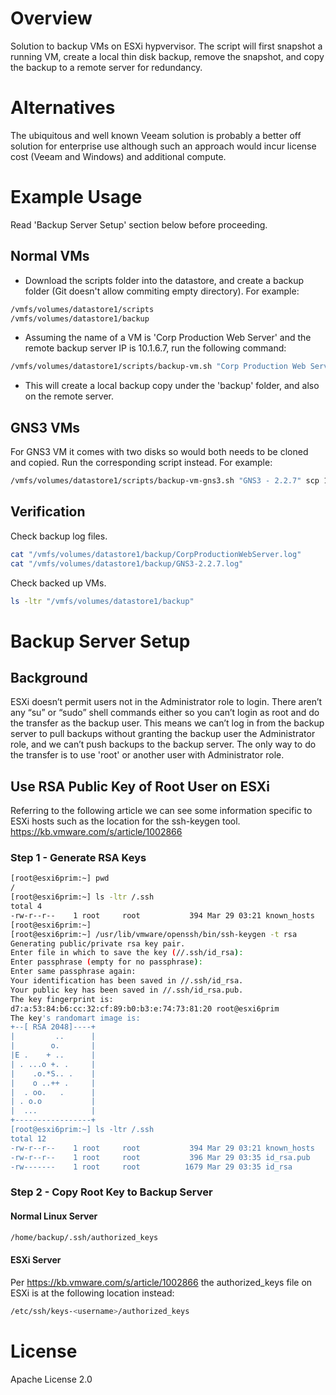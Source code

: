# Overview
Solution to backup VMs on ESXi hypvervisor.  The script will first snapshot a running VM, create a local thin disk backup,  remove the snapshot, and copy the backup to a remote server for redundancy.

# Alternatives
The ubiquitous and well known Veeam solution is probably a better off solution for enterprise use although such an approach would incur license cost (Veeam and Windows) and additional compute.

# Example Usage
Read 'Backup Server Setup' section below before proceeding.

## Normal VMs
* Download the scripts folder into the datastore, and create a backup folder (Git doesn't allow commiting empty directory).  For example:
```bash
/vmfs/volumes/datastore1/scripts
/vmfs/volumes/datastore1/backup
```

* Assuming the name of a VM is 'Corp Production Web Server' and the remote backup server IP is 10.1.6.7, run the following command:
```bash
/vmfs/volumes/datastore1/scripts/backup-vm.sh "Corp Production Web Server" scp 10.1.6.7 /vmfs/volumes/datastore1
``` 
* This will create a local backup copy under the 'backup' folder, and also on the remote server.

## GNS3 VMs
For GNS3 VM it comes with two disks so would both needs to be cloned and copied.  Run the corresponding script instead.  For example:
```bash
/vmfs/volumes/datastore1/scripts/backup-vm-gns3.sh "GNS3 - 2.2.7" scp 10.1.6.7 /vmfs/volumes/datastore1
``` 

## Verification
Check backup log files.
```bash
cat "/vmfs/volumes/datastore1/backup/CorpProductionWebServer.log"
cat "/vmfs/volumes/datastore1/backup/GNS3-2.2.7.log"
```

Check backed up VMs.
```bash
ls -ltr "/vmfs/volumes/datastore1/backup"
```

# Backup Server Setup
## Background
ESXi doesn’t permit users not in the Administrator role to login.  There aren’t any “su” or “sudo” shell commands either so you can’t login as root and do the transfer as the backup user.  This means we can’t log in from the backup server to pull backups without granting the backup user the Administrator role, and we can’t push backups to the backup server.  The only way to do the transfer is to use 'root' or another user with Administrator role.

## Use RSA Public Key of Root User on ESXi
Referring to the following article we can see some information specific to ESXi hosts such as the location for the ssh-keygen tool.
https://kb.vmware.com/s/article/1002866
### Step 1 - Generate RSA Keys
```bash
[root@esxi6prim:~] pwd
/
[root@esxi6prim:~] ls -ltr /.ssh
total 4
-rw-r--r--    1 root     root           394 Mar 29 03:21 known_hosts
[root@esxi6prim:~]
[root@esxi6prim:~] /usr/lib/vmware/openssh/bin/ssh-keygen -t rsa
Generating public/private rsa key pair.
Enter file in which to save the key (//.ssh/id_rsa):
Enter passphrase (empty for no passphrase):
Enter same passphrase again:
Your identification has been saved in //.ssh/id_rsa.
Your public key has been saved in //.ssh/id_rsa.pub.
The key fingerprint is:
d7:a:53:84:b6:cc:32:cf:89:b0:b3:e:74:73:81:20 root@esxi6prim
The key's randomart image is:
+--[ RSA 2048]----+
|         ..      |
|        o.       |
|E .    + ..      |
| . ...o +. .     |
|    .o.*S.. .    |
|    o ..++ .     |
|  . oo.   .      |
| . o.o           |
|  ...            |
+-----------------+
[root@esxi6prim:~] ls -ltr /.ssh
total 12
-rw-r--r--    1 root     root           394 Mar 29 03:21 known_hosts
-rw-r--r--    1 root     root           396 Mar 29 03:35 id_rsa.pub
-rw-------    1 root     root          1679 Mar 29 03:35 id_rsa
```
### Step 2 - Copy Root Key to Backup Server
#### Normal Linux Server
```bash
/home/backup/.ssh/authorized_keys
```
#### ESXi Server
Per https://kb.vmware.com/s/article/1002866 the authorized_keys file on ESXi is at the following location instead:
```bash
/etc/ssh/keys-<username>/authorized_keys
```

# License
Apache License 2.0